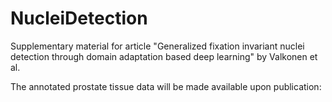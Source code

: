 # NucleiDetection
Supplementary material for article "Generalized fixation invariant nuclei detection through domain adaptation based deep learning" by Valkonen et al.

The annotated prostate tissue data will be made available upon publication:
